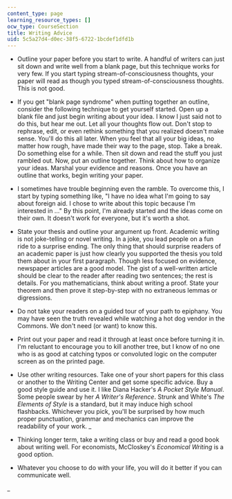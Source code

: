 ```yaml
---
content_type: page
learning_resource_types: []
ocw_type: CourseSection
title: Writing Advice
uid: 5c5a27d4-d0ec-38f5-6722-1bcdef1dfd1b
---
```


*   Outline your paper before you start to write. A handful of writers can just sit down and write well from a blank page, but this technique works for very few. If you start typing stream-of-consciousness thoughts, your paper will read as though you typed stream-of-consciousness thoughts. This is not good.
*   If you get "blank page syndrome" when putting together an outline, consider the following technique to get yourself started. Open up a blank file and just begin writing about your idea. I know I just said not to do this, but hear me out. Let all your thoughts flow out. Don't stop to rephrase, edit, or even rethink something that you realized doesn't make sense. You'll do this all later. When you feel that all your big ideas, no matter how rough, have made their way to the page, stop. Take a break. Do something else for a while. Then sit down and read the stuff you just rambled out. Now, put an outline together. Think about how to organize your ideas. Marshal your evidence and reasons. Once you have an outline that works, begin writing your paper.
*   I sometimes have trouble beginning even the ramble. To overcome this, I start by typing something like, "I have no idea what I'm going to say about foreign aid. I chose to write about this topic because I'm interested in …" By this point, I'm already started and the ideas come on their own. It doesn't work for everyone, but it's worth a shot.
*   State your thesis and outline your argument up front. Academic writing is not joke-telling or novel writing. In a joke, you lead people on a fun ride to a surprise ending. The only thing that should surprise readers of an academic paper is just how clearly you supported the thesis you told them about in your first paragraph. Though less focused on evidence, newspaper articles are a good model. The gist of a well-written article should be clear to the reader after reading two sentences; the rest is details. For you mathematicians, think about writing a proof. State your theorem and then prove it step-by-step with no extraneous lemmas or digressions.
*   Do not take your readers on a guided tour of your path to epiphany. You may have seen the truth revealed while watching a hot dog vendor in the Commons. We don't need (or want) to know this.
*   Print out your paper and read it through at least once before turning it in. I'm reluctant to encourage you to kill another tree, but I know of no one who is as good at catching typos or convoluted logic on the computer screen as on the printed page.
*   Use other writing resources. Take one of your short papers for this class or another to the Writing Center and get some specific advice. Buy a good style guide and use it. I like Diana Hacker's _A Pocket Style Manual_. Some people swear by her _A Writer's Reference_. Strunk and White's _The Elements of Style_ is a standard, but it may induce high school flashbacks. Whichever you pick, you'll be surprised by how much proper punctuation, grammar and mechanics can improve the readability of your work.
_

*   Thinking longer term, take a writing class or buy and read a good book about writing well. For economists, McCloskey's _Economical Writing_ is a good option.
*   Whatever you choose to do with your life, you will do it better if you can communicate well.

_
